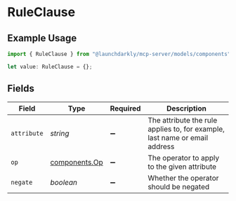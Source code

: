 # RuleClause

## Example Usage

```typescript
import { RuleClause } from "@launchdarkly/mcp-server/models/components";

let value: RuleClause = {};
```

## Fields

| Field                                                                      | Type                                                                       | Required                                                                   | Description                                                                |
| -------------------------------------------------------------------------- | -------------------------------------------------------------------------- | -------------------------------------------------------------------------- | -------------------------------------------------------------------------- |
| `attribute`                                                                | *string*                                                                   | :heavy_minus_sign:                                                         | The attribute the rule applies to, for example, last name or email address |
| `op`                                                                       | [components.Op](../../models/components/op.md)                             | :heavy_minus_sign:                                                         | The operator to apply to the given attribute                               |
| `negate`                                                                   | *boolean*                                                                  | :heavy_minus_sign:                                                         | Whether the operator should be negated                                     |